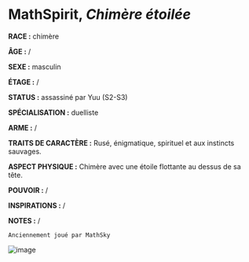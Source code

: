 # MathSpirit, *Chimère étoilée*

**RACE :** chimère

**ÂGE :** /

**SEXE :** masculin

**ÉTAGE :** /

**STATUS :** assassiné par Yuu (S2-S3)

**SPÉCIALISATION :** duelliste

**ARME :** /

**TRAITS DE CARACTÈRE :** Rusé, énigmatique, spirituel et aux instincts sauvages.

**ASPECT PHYSIQUE :** Chimère avec une étoile flottante au dessus de sa tête.

**POUVOIR :** /

**INSPIRATIONS :** /

**NOTES :** /

`Anciennement joué par MathSky`

![image](https://share.alkanife.fr/enyxia_characters/full/mathspirit.png)